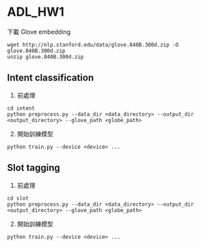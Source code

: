 # ADL_HW1

下載 Glove embedding

```
wget http://nlp.stanford.edu/data/glove.840B.300d.zip -O glove.840B.300d.zip
unzip glove.840B.300d.zip
```

## Intent classification
1.  前處理
``` 
cd intent
python preprocess.py --data_dir <data_directory> --output_dir <output_directory> --glove_path <globe_path>
```

2.  開始訓練模型 
```
python train.py --device <device> ...
```

## Slot tagging
1.  前處理
```
cd slot
python preprocess.py --data_dir <data_directory> --output_dir <output_directory> --glove_path <globe_path>
```

2.  開始訓練模型
```
python train.py --device <device> ...
```
